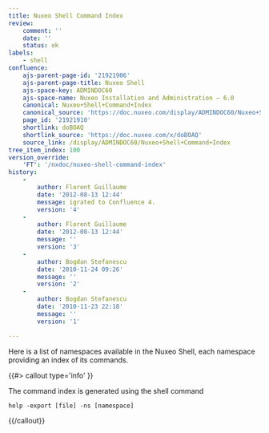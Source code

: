 ```yaml
---
title: Nuxeo Shell Command Index
review:
    comment: ''
    date: ''
    status: ok
labels:
    - shell
confluence:
    ajs-parent-page-id: '21921906'
    ajs-parent-page-title: Nuxeo Shell
    ajs-space-key: ADMINDOC60
    ajs-space-name: Nuxeo Installation and Administration — 6.0
    canonical: Nuxeo+Shell+Command+Index
    canonical_source: 'https://doc.nuxeo.com/display/ADMINDOC60/Nuxeo+Shell+Command+Index'
    page_id: '21921910'
    shortlink: doBOAQ
    shortlink_source: 'https://doc.nuxeo.com/x/doBOAQ'
    source_link: /display/ADMINDOC60/Nuxeo+Shell+Command+Index
tree_item_index: 100
version_override:
    'FT': '/nxdoc/nuxeo-shell-command-index'
history:
    -
        author: Florent Guillaume
        date: '2012-08-13 12:44'
        message: igrated to Confluence 4.
        version: '4'
    -
        author: Florent Guillaume
        date: '2012-08-13 12:44'
        message: ''
        version: '3'
    -
        author: Bogdan Stefanescu
        date: '2010-11-24 09:26'
        message: ''
        version: '2'
    -
        author: Bogdan Stefanescu
        date: '2010-11-23 22:18'
        message: ''
        version: '1'

---
```

Here is a list of namespaces available in the Nuxeo Shell, each namespace providing an index of its commands.

{{#> callout type='info' }}

The command index is generated using the shell command

```
help -export [file] -ns [namespace]
```

{{/callout}}
